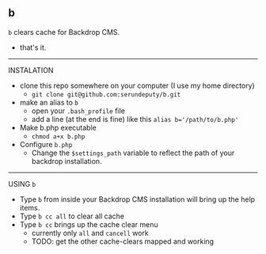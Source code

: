 b
----

`b` clears cache for Backdrop CMS.
  * that's it.

---
INSTALATION

* clone this repo somewhere on your computer (I use my home directory)
  * `git clone git@github.com:serundeputy/b.git`
* make an alias to `b`
  * open your `.bash_profile` file
  * add a line (at the end is fine) like this `alias b='/path/to/b.php'`
* Make b.php executable
  * `chmod a+x b.php`
* Configure `b.php`
  * Change the `$settings_path` variable to reflect the path of your backdrop installation.

---
USING `b`
* Type `b` from inside your Backdrop CMS installation will bring up the help items.
* Type `b cc all` to clear all cache
* Type `b cc` brings up the cache clear menu
  * currently only `all` and `cancell` work
  * TODO: get the other cache-clears mapped and working
  
